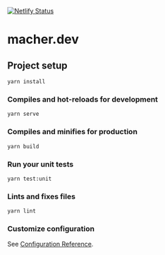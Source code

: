 [![Netlify Status](https://api.netlify.com/api/v1/badges/eceb25ab-a702-4a1a-8c7e-c7bb9e5aaf31/deploy-status)](https://app.netlify.com/sites/gallant-roentgen-dd6fb9/deploys)

# macher.dev

## Project setup
```
yarn install
```

### Compiles and hot-reloads for development
```
yarn serve
```

### Compiles and minifies for production
```
yarn build
```

### Run your unit tests
```
yarn test:unit
```

### Lints and fixes files
```
yarn lint
```

### Customize configuration
See [Configuration Reference](https://cli.vuejs.org/config/).
